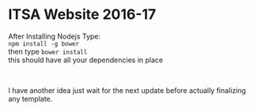 <h1> ITSA Website 2016-17</h1>

<p>After Installing Nodejs Type:<br><code>npm install -g bower</code><br>then type
<code>bower install</code><br>
this should have all your dependencies in place</p><br>
<p>I have another idea just wait for the next update before actually finalizing any template.</p>
